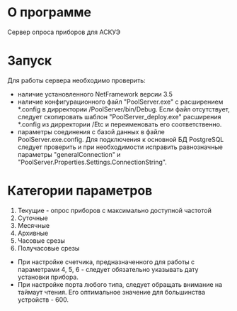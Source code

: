 # О программе
Сервер опроса приборов для АСКУЭ   
# Запуск
Для работы сервера необходимо проверить:
- наличие установленного NetFramework версии 3.5
- наличие конфигурационного файл "PoolServer.exe" с расширением *.config в дирректории /PoolServer/bin/Debug. Если файл отсутствует, следует скопировать шаблон "PoolServer_deploy.exe" расширения *.config из дирректории /Etc и переименовать его соответственно.
- параметры соединения с базой данных в файле PoolServer.exe.config. Для подключения к основной БД PostgreSQL следует проверить и при необходимости исправить равнозначные параметры "generalConnection" и "PoolServer.Properties.Settings.ConnectionString".
# Категории параметров
1. Текущие - опрос приборов с максимально доступной частотой
2. Суточные
3. Месячные
4. Архивные
5. Часовые срезы
6. Получасовые срезы

- При настройке счетчика, предназначенного для работы с параметрами 4, 5, 6 - следует обязательно указывать дату установки прибора. 
- При настройке порта любого типа, следует обращать внимание на таймаут чтения. Его оптимальное значение для большинства устройств - 600.



